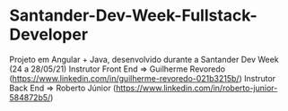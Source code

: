 # Santander-Dev-Week-Fullstack-Developer
 Projeto em Angular + Java, desenvolvido durante a Santander Dev Week (24 a 28/05/21)  Instrutor Front End => Guilherme Revoredo (https://www.linkedin.com/in/guilherme-revoredo-021b3215b/)  Instrutor Back End => Roberto Júnior (https://www.linkedin.com/in/roberto-junior-584872b5/)
